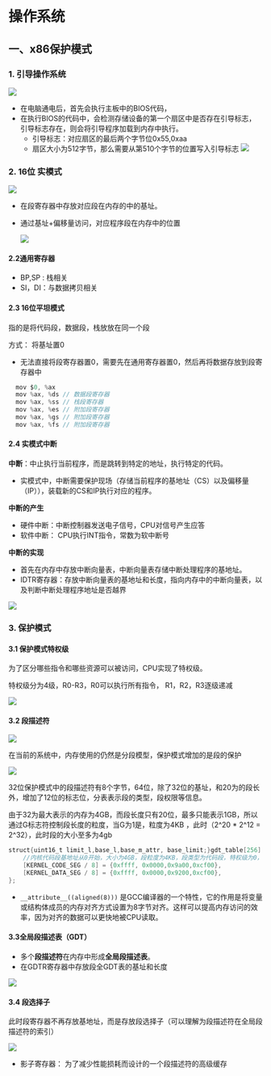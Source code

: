 # 操作系统

## 一、x86保护模式

### 1. 引导操作系统

![](image/image_z-h_P1CD8I.png)

-   在电脑通电后，首先会执行主板中的BIOS代码，
-   在执行BIOS的代码中，会检测存储设备的第一个扇区中是否存在引导标志，引导标志存在，则会将引导程序加载到内存中执行。
    -   引导标志：对应扇区的最后两个字节位0x55,0xaa
    -   扇区大小为512字节，那么需要从第510个字节的位置写入引导标志
        ![](image/image_AEIxYRcBi_.png)

### 2. 16位 实模式

![](image/image_0L0vKNxFNu.png)

-   在段寄存器中存放对应段在内存的中的基址。
-   通过基址+偏移量访问，对应程序段在内存中的位置

    ![](image/image_Ca1ASp3JNe.png)

#### 2.2通用寄存器

-   BP,SP : 栈相关
-   SI，DI：与数据拷贝相关

#### 2.3 16位平坦模式

指的是将代码段，数据段，栈放放在同一个段

方式： 将基址置0

-   无法直接将段寄存器置0，需要先在通用寄存器置0，然后再将数据存放到段寄存器中

```java
  mov $0, %ax
  mov %ax, %ds // 数据段寄存器
  mov %ax, %ss // 栈段寄存器
  mov %ax, %es // 附加段寄存器
  mov %ax, %gs // 附加段寄存器
  mov %ax, %fs // 附加段寄存器
```

#### 2.4 实模式中断

**中断**：中止执行当前程序，而是跳转到特定的地址，执行特定的代码。

-   实模式中，中断需要保护现场（存储当前程序的基地址（CS）以及偏移量（IP）），装载新的CS和IP执行对应的程序。

**中断的产生**

-   硬件中断：中断控制器发送电子信号，CPU对信号产生应答
-   软件中断： CPU执行INT指令，常数为软中断号

**中断的实现**

-   首先在内存中存放中断向量表，中断向量表存储中断处理程序的基地址。
-   IDTR寄存器：存放中断向量表的基地址和长度，指向内存中的中断向量表，以及判断中断处理程序地址是否越界

![](image/image_dpZxUa-Q4W.png)

### 3. 保护模式

#### 3.1 保护模式特权级

为了区分哪些指令和哪些资源可以被访问，CPU实现了特权级。

特权级分为4级，R0-R3，R0可以执行所有指令， R1，R2，R3逐级递减

![](image/image_uZKN7sYxd0.png)

#### 3.2 段描述符

![](image/image_ati-yy3azc.png)

在当前的系统中，内存使用的仍然是分段模型，保护模式增加的是段的保护

![](image/image_3UEaopPbKh.png)

32位保护模式中的段描述符有8个字节，64位，除了32位的基址，和20为的段长外，增加了12位的标志位，分表表示段的类型，段权限等信息。

由于32为最大表示的内存为4GB，而段长度只有20位，最多只能表示1GB，所以通过G标志符控制段长度的粒度，当G为1是，粒度为4KB ，此时（2^20 \* 2^12 = 2^32），此时段的大小至多为4gb&#x20;

```java
struct{uint16_t limit_l,base_l,base_m_attr, base_limit;}gdt_table[256] __attribute__((aligned(8))) = {
    //内核代码段基地址从0开始，大小为4GB，段粒度为4KB，段类型为代码段，特权级为0，不允许访问，不允许写入，不允许扩展方向，不允许执行
    [KERNEL_CODE_SEG / 8] = {0xffff, 0x0000,0x9a00,0xcf00},
    [KERNEL_DATA_SEG / 8] = {0xffff, 0x0000,0x9200,0xcf00},
};
```

-   `__attribute__((aligned(8)))` 是GCC编译器的一个特性，它的作用是将变量或结构体成员的内存对齐方式设置为8字节对齐。这样可以提高内存访问的效率，因为对齐的数据可以更快地被CPU读取。

#### 3.3全局段描述表（GDT）

-   多个**段描述符**在内存中形成**全局段描述表**。
-   在GDTR寄存器中存放段全GDT表的基址和长度

![](image/image_QfwO2SwklO.png)

#### 3.4 段选择子

此时段寄存器不再存放基地址，而是存放段选择子（可以理解为段描述符在全局段描述符的索引）

![](image/image_Z93ao8hx07.png)

-   影子寄存器： 为了减少性能损耗而设计的一个段描述符的高级缓存
